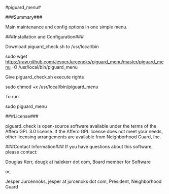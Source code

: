 #piguard_menu#

###Summary###

Main maintenance and config options in one simple menu.

###Installation and Configuration###

Download piguard_check.sh to /usr/local/bin

sudo wget https://raw.github.com/JesperJurcenoks/piguard_menu/master/piguard_menu -O /usr/local/bin/piguard_menu

Give piguard_check.sh execute rights 

sudo chmod +x /usr/local/bin/piguard_menu

To run

sudo piguard_menu

###License###

piguard_check is open-source software available under the terms of the Affero GPL 3.0 license.  If the Affero GPL license does not meet your needs, other licensing arrangements are available from Neighborhood Guard, Inc.

###Contact Information###
If you have questions about this software, please contact:

Douglas Kerr, dougk at halekerr dot com, Board member for Software

or, 

Jesper Jurcennoks, jesper at jurcenoks dot com, President, Neighborhood Guard
